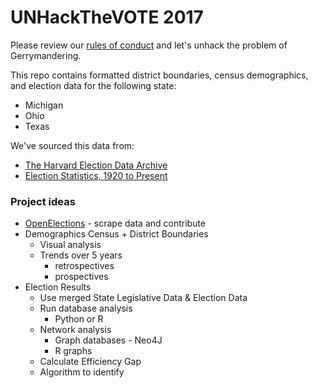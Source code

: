 # UNHackTheVOTE 2017

Please review our [rules of conduct](https://github.com/thursdaynetwork/Hackathon_Gerrymandering/blob/master/CodeOfConduct.md) and let's unhack the problem of Gerrymandering.

This repo contains formatted district boundaries, census demographics, and election data for the following state:

- Michigan
- Ohio
- Texas

We've sourced this data from:

- [The Harvard Election Data Archive](https://dataverse.harvard.edu/dataverse/eda?q=&types=dataverses%3Adatasets&sort=dateSort&order=desc&page=1)
- [Election Statistics, 1920 to Present](http://history.house.gov/Institution/Election-Statistics/Election-Statistics/)


### Project ideas

- [OpenElections](http://docs.openelections.net/) - scrape data and contribute
- Demographics Census + District Boundaries
  - Visual analysis
  - Trends over 5 years
    - retrospectives
    - prospectives
- Election Results
  - Use merged State Legislative Data &  Election Data
  - Run database analysis 
    - Python or R
  - Network analysis
    - Graph databases - Neo4J
    - R graphs
  - Calculate Efficiency Gap
  - Algorithm to identify  




